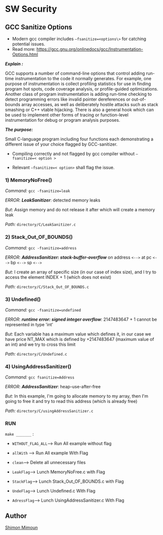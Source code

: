 # SW Security

  
  
  
  
  



##  GCC Sanitize Options

- Modern gcc compiler includes `–fsanitize=<options\>` for catching potential issues.
- Read more: https://gcc.gnu.org/onlinedocs/gcc/Instrumentation-Options.html

***Explain :*** 

GCC supports a number of command-line options that control adding run-time instrumentation to the code it normally generates. For example, one purpose of instrumentation is collect profiling statistics for use in finding program hot spots, code coverage analysis, or profile-guided optimizations. Another class of program instrumentation is adding run-time checking to detect programming errors like invalid pointer dereferences or out-of-bounds array accesses, as well as deliberately hostile attacks such as stack smashing or C++ vtable hijacking. There is also a general hook which can be used to implement other forms of tracing or function-level instrumentation for debug or program analysis purposes.

***The purpose:*** 

Small C-language program including four functions each demonstrating a different issue of your choice flagged by GCC-sanitizer.

 - Compiling correctly and not flagged by gcc compiler without `–fsanitize=< option >`
 
- Relevant `–fsanitize=< option>` shall flag the issue.
 
### 1) MemoryNoFree()

*Command:* `gcc -fsanitize=leak`

*ERROR*: ***LeakSanitizer***: detected memory leaks

*But*: Assign memory and do not release it after which will create a memory leak

*Path:* `directory/C/LeakSanitizer.c`

###  2) Stack_Out_OF_BOUNDS()

*Command:* `gcc -fsanitize=address`

*ERROR*: ***AddressSanitizer: stack-buffer-overflow*** on address `<-->`  at pc `<-->` bp `<-->`  sp `<-->`

*But*: I create an array of specific size (in our case of index size), and I try to access the element INDEX + 1 (which does not exist)

*Path:* `directory/C/Stack_Out_OF_BOUNDS.c`

### 3) Undefined()

*Command:* `gcc -fsanitize=undefined`

*ERROR*: ***runtime error: signed integer overflow***: 2147483647 + 1 cannot be represented in type 'int'

*But*: Each variable has a maximum value which defines it, in our case we have price NT_MAX which is defined by +2147483647 (maximum value of an int) and we try to cross this limit

*Path:* `directory/C/Undefined.c`

### 4) UsingAddressSanitizer()

*Command:* `gcc fsanitize=Address`

*ERROR*: ***AddressSanitizer***: heap-use-after-free

*But*: In this example, I'm going to allocate memory to my array, then I'm going to free it and try to read this address (which is already free)

*Path:* `directory/C/usingAddressSanitizer.c`

### RUN

`make _______` :

- `WITHOUT_FLAG_ALL`--> Run All example without flag 

- `allWith` --> Run All example With Flag

- `clean`--> Delete all unnecessary files

- `LeakFlag`--> Lunch MemoryNoFree.c with Flag

- `StackFlag`-->  Lunch Stack_Out_OF_BOUNDS.c with Flag

- `UndeFlag`--> Lunch  Undefined.c With Flag

- `AdressFlag`--> Lunch UsingAddressSanitizer.c With Flag


## Author 
[Shimon Mimoun](https://www.linkedin.com/in/shimonmimoun/)
